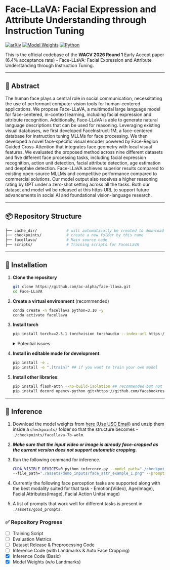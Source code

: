 # Face-LLaVA: Facial Expression and Attribute Understanding through Instruction Tuning


[![arXiv](https://img.shields.io/badge/arXiv-2305.00000v1-b31b1b.svg)](https://arxiv.org/abs/2504.07198)
[![Model Weights](https://img.shields.io/badge/Download%20Weights-USC%20GDrive-green)](https://drive.google.com/file/d/1TAZE70WlqY1rQJIzdJ9x7P7IopyYSlfk/view?usp=sharing)
[![Python](https://img.shields.io/badge/Python-3.10+-blue.svg)](https://www.python.org/)

This is the official codebase of the **WACV 2026 Round 1** Early Accept paper (6.4% acceptance rate) - Face-LLaVA: Facial Expression and Attribute Understanding through Instruction Tuning. 

---

## 🧾 Abstract

The human face plays a central role in social communication, necessitating the use of performant computer vision tools for human-centered applications. We propose Face-LLaVA, a multimodal large language model for face-centered, in-context learning, including facial expression and attribute recognition. Additionally, Face-LLaVA is able to generate natural language descriptions that can be used for reasoning. Leveraging existing visual databases, we first developed FaceInstruct-1M, a face-centered database for instruction tuning MLLMs for face processing. We then developed a novel face-specific visual encoder powered by Face-Region Guided Cross-Attention that integrates face geometry with local visual features. We evaluated the proposed method across nine different datasets and five different face processing tasks, including facial expression recognition, action unit detection, facial attribute detection, age estimation and deepfake detection. Face-LLaVA achieves superior results compared to existing open-source MLLMs and competitive performance compared to commercial solutions. Our model output also receives a higher reasoning rating by GPT under a zero-shot setting across all the tasks. Both our dataset and model wil be released at this https URL to support future advancements in social AI and foundational vision-language research.

---

## 📦 Repository Structure

```bash
├── cache_dir/             # will automatically be created to download LanguageBind image and video models from huggingface
├── checkpoints/           # create a new folder by this name
├── facellava/             # Main source code
├── scripts/               # Training scripts for FaceLLaVA

```

---

## 🔧 Installation

1. **Clone the repository**
    ```bash
    git clone https://github.com/ac-alpha/face-llava.git
    cd Face-LLaVA
    ```

2. **Create a virtual environment** (recommended)
    ```bash
    conda create -n facellava python=3.10 -y
    conda activate facellava
    ```

3. **Install torch**
    ```bash
    pip install torch==2.5.1 torchvision torchaudio --index-url https://download.pytorch.org/whl/cu121
    ```

    <details>
    <summary>Potential issues</summary>

    - You might want to download PyTorch for a different version of CUDA. We download it for CUDA-12.1 but we have tested it on a machine with CUDA-12.2 as well. However, you might need to change this depending on your machine.
    - Based on the above, you might also have to upgrade/downgrade torch. 
    
    </details>
    

4. **Install in editable mode for development**:
    ```bash
    pip install -e .
    pip install -e ".[train]" ## if you want to train your own model
    ```

5. **Install other libraries**:
    ```bash
    pip install flash-attn --no-build-isolation ## recommended but not required
    pip install decord opencv-python git+https://github.com/facebookresearch/pytorchvideo.git@28fe037d212663c6a24f373b94cc5d478c8c1a1d
    ```


---

## 🎯 Inference

1. Download the model weights from [here (Use USC Email)](https://drive.google.com/file/d/1TAZE70WlqY1rQJIzdJ9x7P7IopyYSlfk/view?usp=sharing) and unzip them inside a `checkpoints/` folder so that the structure becomes - `./checkpoints/facellava-7b-wolm`.

2. ***Make sure that the input video or image is already face-cropped as the current version does not support automatic cropping.***

3. Run the following command for inference.

    ```bash
    CUDA_VISIBLE_DEVICES=0 python inference.py --model_path="./checkpoints/facellava-7b-wolm" \
    --file_path="./assets/demo_inputs/face_attr_example_1.png" --prompt="What are the facial attributes in the given image?"
    ```

4. Currently the following face perception tasks are supported along with the best modality suited for that task - Emotion(Video), Age(Image), Facial Attributes(Image), Facial Action Units(Image)

5. A list of prompts that work well for different tasks is present in `./assets/good_prompts`.

### ✅ Repository Progress

- [ ] Training Script
- [ ] Evaluation Metrics
- [ ] Dataset Release & Preprocessing Code
- [ ] Inference Code (with Landmarks & Auto Face Cropping)
- [x] Inference Code (Basic)
- [x] Model Weights (w/o Landmarks)